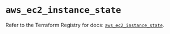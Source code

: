 # `aws_ec2_instance_state`

Refer to the Terraform Registry for docs: [`aws_ec2_instance_state`](https://registry.terraform.io/providers/hashicorp/aws/4.54.0/docs/resources/ec2_instance_state).
